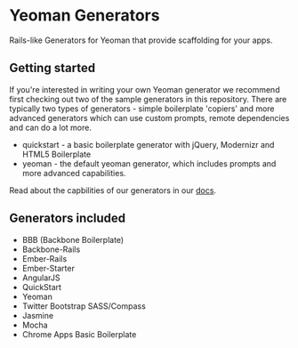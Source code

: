 # Yeoman Generators

Rails-like Generators for Yeoman that provide scaffolding for your apps.

## Getting started

If you're interested in writing your own Yeoman generator we recommend first
checking out two of the sample generators in this repository. There are typically
two types of generators - simple boilerplate 'copiers' and more advanced generators
which can use custom prompts, remote dependencies and can do a lot more.

* quickstart - a basic boilerplate generator with jQuery, Modernizr and HTML5 Boilerplate
* yeoman - the default yeoman generator, which includes prompts and more advanced capabilities.

Read about the capbilities of our generators in our [docs](https://github.com/yeoman/yeoman/blob/master/docs/cli/generators.md).

## Generators included

* BBB (Backbone Boilerplate)
* Backbone-Rails
* Ember-Rails
* Ember-Starter
* AngularJS
* QuickStart
* Yeoman 
* Twitter Bootstrap SASS/Compass
* Jasmine
* Mocha
* Chrome Apps Basic Boilerplate